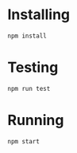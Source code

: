 Installing
==========

```
npm install
```

Testing
=======

```
npm run test
```

Running
=======

```
npm start
```
